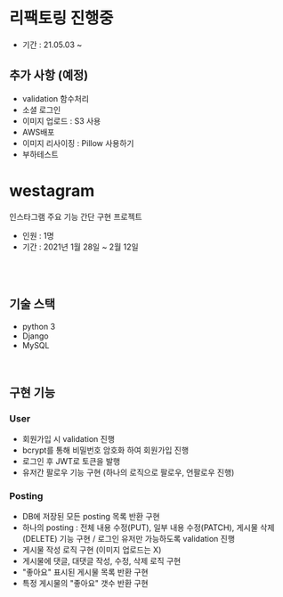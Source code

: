 # 리팩토링 진행중
- 기간 : 21.05.03 ~

## 추가 사항 (예정)
- validation 함수처리
- 소셜 로그인
- 이미지 업로드 : S3 사용
- AWS배포
- 이미지 리사이징 : Pillow 사용하기
- 부하테스트

# westagram
인스타그램 주요 기능 간단 구현 프로젝트
- 인원 : 1명
- 기간 : 2021년 1월 28일 ~ 2월 12일

<br>
<br>

## 기술 스택
- python 3
- Django
- MySQL

<br>

## 구현 기능
### User
- 회원가입 시 validation 진행
- bcrypt를 통해 비밀번호 암호화 하여 회원가입 진행
- 로그인 후 JWT로 토큰을 발행
- 유저간 팔로우 기능 구현 (하나의 로직으로 팔로우, 언팔로우 진행)

### Posting
- DB에 저장된 모든 posting 목록 반환 구현
- 하나의 posting : 전체 내용 수정(PUT), 일부 내용 수정(PATCH), 게시물 삭제(DELETE) 기능 구현 / 로그인 유저만 가능하도록 validation 진행
- 게시물 작성 로직 구현 (이미지 업로드는 X)
- 게시물에 댓글, 대댓글 작성, 수정, 삭제 로직 구현
- "좋아요" 표시된 게시물 목록 반환 구현
- 특정 게시물의 "좋아요" 갯수 반환 구현
